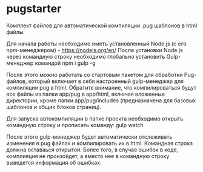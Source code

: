 # pugstarter
Комплект файлов для автоматической компиляции .pug шаблонов в html файлы.

Для начала работы необходимо иметь установленный Node.js (с его npm-менеджером) - https://nodejs.org/en/
После установки Node.js через командную строку необходимо глобально установить Gulp-менеджер командой 
npm i gulp -g

После этого можно работать со стартовым пакетом для обработки Pug-файлов, который включает в себя настроенный gulp-менеджер для компиляции pug в html. Обратите внимание, что компилироваться будут все файлы из папки app/pug в app/html, включая вложенные директории, кроме папки app/pug/includes (предназначена для базовых шаблонов и общих блоков страниц).

Для запуска автокомпиляции в папке проекта необходимо открыть командную строку и прописать команду:
gulp watch

После этого gulp-менеджер будет автоматически отслеживать изменения в pug файлах и компилировать их в html. Командная строка должна оставаься открытой. Более того, в случае ошибок в коде, комплияция не произойдет, а вместо нее в командную строку выведется информация об ошибках.

